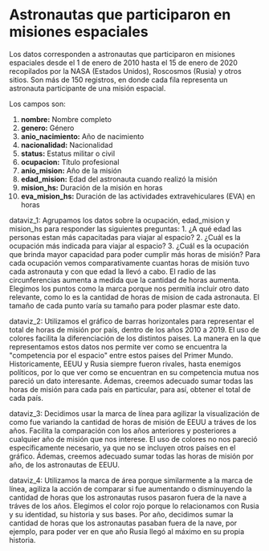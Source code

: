 # Astronautas que participaron en misiones espaciales

Los datos corresponden a astronautas que participaron en misiones espaciales desde el 1 de enero de 2010 hasta el 15 de enero de 2020 recopilados por la NASA (Estados Unidos), Roscosmos (Rusia) y otros sitios. Son más de 150 registros, en donde cada fila representa un astronauta participante de una misión espacial. 

Los campos son:

1. **nombre:** Nombre completo
2. **genero:** Género
3. **anio_nacimiento:** Año de nacimiento
4. **nacionalidad:** Nacionalidad
5. **status:** Estatus militar o civil
6. **ocupacion:** Título profesional
7. **anio_mision:** Año de la misión 
8. **edad_mision:** Edad del astronauta cuando realizó la misión
9. **mision_hs:** Duración de la misión en horas
10. **eva_mision_hs:** Duración de las actividades extravehiculares (EVA) en horas


dataviz_1:
    Agrupamos los datos sobre la ocupación, edad_mision y mision_hs para responder las siguientes preguntas:
        1. ¿A qué edad las personas estan más capacitadas para viajar al espacio?
        2. ¿Cuál es la ocupación más indicada para viajar al espacio?
        3. ¿Cuál es la ocupación que brinda mayor capacidad para poder cumplir más horas de misión?
    Para cada ocupación vemos comparativamente cuantas horas de misión tuvo cada astronauta y con que edad la llevó a cabo. El radio de las circunferencias aumenta a medida que la cantidad de horas aumenta.
    Elegimos los puntos como la marca porque nos permitía incluir otro dato relevante, como lo es la cantidad de horas de mision de cada astronauta. El tamaño de cada punto varía su tamaño para poder plasmar este dato.

dataviz_2:
    Utilizamos el gráfico de barras horizontales para representar el total de horas de misión por país, dentro de los años 2010 a 2019. El uso de colores facilita la diferenciación de los distintos paises. La manera en la que representamos estos datos nos permite ver como se encuentra la "competencia por el espacio" entre estos paises del Primer Mundo. Historicamente, EEUU y Rusia siempre fueron rivales, hasta enemigos políticos, por lo que ver como se encuentran en su competencia mutua nos pareció un dato interesante.
    Ádemas, creemos adecuado sumar todas las horas de misión para cada país en particular, para así, obtener el total de cada país.

dataviz_3:
    Decidimos usar la marca de línea para agilizar la visualización de como fue variando la cantidad de horas de misión de EEUU a tráves de los años. Facilita la comparación con los años anteriores y posteriores a cualquier año de misión que nos interese. El uso de colores no nos pareció específicamente necesario, ya que no se incluyen otros países en el gráfico.
    Ádemas, creemos adecuado sumar todas las horas de misión por año, de los astronautas de EEUU.

dataviz_4:
    Utilizamos la marca de área porque similarmente a la marca de línea, agiliza la acción de comparar si fue aumentando o disminuyendo la cantidad de horas que los astronautas rusos pasaron fuera de la nave a tráves de los años. Elegimos el color rojo porque lo relacionamos con Rusia y su identidad, su historia y sus bases.
    Por año, decidimos sumar la cantidad de horas que los astronautas pasaban fuera de la nave, por ejemplo, para poder ver en que año Rusia llegó al máximo en su propia historia.
